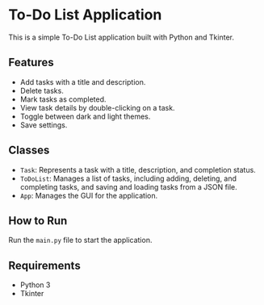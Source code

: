 # To-Do List Application

This is a simple To-Do List application built with Python and Tkinter.

## Features

- Add tasks with a title and description.
- Delete tasks.
- Mark tasks as completed.
- View task details by double-clicking on a task.
- Toggle between dark and light themes.
- Save settings.

## Classes

- `Task`: Represents a task with a title, description, and completion status.
- `ToDoList`: Manages a list of tasks, including adding, deleting, and completing tasks, and saving and loading tasks from a JSON file.
- `App`: Manages the GUI for the application.

## How to Run

Run the `main.py` file to start the application.

## Requirements

- Python 3
- Tkinter
